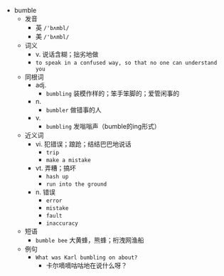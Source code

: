 - bumble
  - 发音
    - 英 `/'bʌmbl/`
    - 美 `/'bʌmbl/`
  - 词义
    - v. 说话含糊；拙劣地做
    - `to speak in a confused way, so that no one can understand you`
  - 同根词
    - adj.
      - `bumbling` 装模作样的；笨手笨脚的；爱管闲事的
    - n.
      - `bumbler` 做错事的人
    - v.
      - `bumbling` 发嗡嗡声（bumble的ing形式）
  - 近义词
    - vi. 犯错误；踉跄；结结巴巴地说话
      - `trip`
      - `make a mistake`
    - vt. 弄糟；搞坏
      - `hash up`
      - `run into the ground`
    - n. 错误
      - `error`
      - `mistake`
      - `fault`
      - `inaccuracy`
  - 短语
    - `bumble bee` 大黄蜂，熊蜂；桁洩网渔船 
  - 例句
    - `What was Karl bumbling on about?`
      - 卡尔嘀嘀咕咕地在说什么呀？

